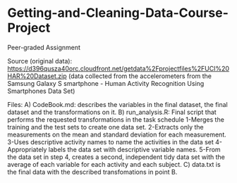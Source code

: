 # Getting-and-Cleaning-Data-Course-Project
Peer-graded Assignment

Source (original data):
https://d396qusza40orc.cloudfront.net/getdata%2Fprojectfiles%2FUCI%20HAR%20Dataset.zip
(data collected from the accelerometers from the Samsung Galaxy S smartphone - 
Human Activity Recognition Using Smartphones Data Set)

Files:
A) CodeBook.md: describes the variables in the final dataset, the final dataset and the transformations on it.
B) run_analysis.R: Final script that performs the requested transformations in the task schedule
  1-Merges the training and the test sets to create one data set.
  2-Extracts only the measurements on the mean and standard deviation for each measurement.
  3-Uses descriptive activity names to name the activities in the data set
  4-Appropriately labels the data set with descriptive variable names.
  5-From the data set in step 4, creates a second, independent tidy data set with the average of each variable for each activity and each subject.
C) data.txt is the final data with the described transfomations in point B.
